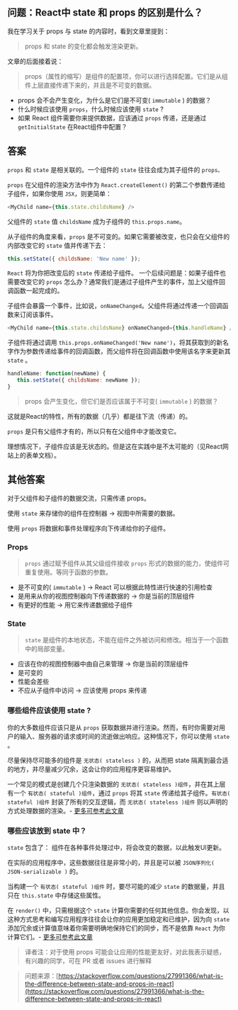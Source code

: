## 问题：React中 state 和 props 的区别是什么？

我在学习关于 props 与 state 的内容时，看到文章里提到：

> props 和 state 的变化都会触发渲染更新。

文章的后面接着说：

> props（属性的缩写）是组件的配置项，你可以进行选择配置。它们是从组件上层直接传递下来的，并且是不可变的数据。

- props 会不会产生变化，为什么是它们是不可变( `immutable` ) 的数据？
- 什么时候应该使用 `props`，什么时候应该使用 `state` ?
- 如果 React 组件需要你来提供数据，应该通过 `props` 传递，还是通过`getInitialState` 在React组件中配置？

## 答案

`props` 和 `state` 是相关联的。一个组件的 `state` 往往会成为其子组件的 `props。`

`props` 在父组件的渲染方法中作为 `React.createElement()` 的第二个参数传递给子组件，如果你使用 `JSX`，则更简单：

```js
<MyChild name={this.state.childsName} />
```

父组件的 `state` 值 `childsName` 成为子组件的 `this.props.name`。

从子组件的角度来看，`props` 是不可变的。如果它需要被改变，也只会在父组件的内部改变它的 `state` 值并传递下去：

```js
this.setState({ childsName: 'New name' });
```

`React` 将为你把改变后的 `state` 传递给子组件。
一个后续问题是：如果子组件也需要改变它的 `props` 怎么办？通常我们是通过子组件产生的事件，加上父组件回调函数一起完成的。

子组件会暴露一个事件，比如说，`onNameChanged`。父组件将通过传递一个回调函数来订阅该事件。

```js
<MyChild name={this.state.childsName} onNameChanged={this.handleName} />
```

子组件将通过调用 `this.props.onNameChanged('New name')`，将其获取到的新名字作为参数传递给事件的回调函数，而父组件将在回调函数中使用该名字来更新其 `state` 。

```js
handleName: function(newName) {
   this.setState({ childsName: newName });
}
```

> props 会产生变化，但它们是否应该属于不可变( `immutable` ) 的数据？

这就是React的特性，所有的数据（几乎）都是往下流（传递）的。

`props` 是只有父组件才有的，所以只有在父组件中才能改变它。

理想情况下，子组件应该是无状态的。但是这在实践中是不太可能的（见React网站上的表单文档）。

## 其他答案

对于父组件和子组件的数据交流，只需传递 props。

使用 `state` 来存储你的组件在控制器 -> 视图中所需要的数据。

使用 `props` 将数据和事件处理程序向下传递给你的子组件。

### Props

> `props` 通过赋予组件从其父级组件接收 `props` 形式的数据的能力，使组件可重复使用。等同于函数的参数。


- 是不可变的( `immutable` ) -> React 可以根据此特性进行快速的引用检查
- 是用来从你的视图控制器向下传递数据的 -> 你是当前的顶层组件
- 有更好的性能 -> 用它来传递数据给子组件

### State

> `state` 是组件的本地状态，不能在组件之外被访问和修改。相当于一个函数中的局部变量。

- 应该在你的视图控制器中由自己来管理 -> 你是当前的顶层组件
- 是可变的
- 性能会差些
- 不应从子组件中访问 -> 应该使用 props 来传递

### 哪些组件应该使用 state ?

你的大多数组件应该只是从 `props` 获取数据并进行渲染。然而，有时你需要对用户的输入、服务器的请求或时间的流逝做出响应。这种情况下，你可以使用 `state` 。

尽量保持尽可能多的组件是 `无状态( stateless )` 的，从而把 state 隔离到最合适的地方，并尽量减少冗余，这会让你的应用程序更容易维护。

一个常见的模式是创建几个只渲染数据的 `无状态( stateless )组件`，并在其上层有一个 `有状态( stateful )组件`，通过 `props` 将其 `state` 传递给其子组件。`有状态( stateful )组件` 封装了所有的交互逻辑，而 `无状态( stateless )组件` 则以声明的方式处理数据的渲染。- [更多可参考此文章](https://facebook.github.io/react/docs/interactivity-and-dynamic-uis.html#what-components-should-have-state)

### 哪些应该放到 state 中？

`state` 包含了： 组件在各种事件处理过中，将会改变的数据，以此触发UI更新。

在实际的应用程序中，这些数据往往是非常小的，并且是可以被 `JSON序列化(  JSON-serializable )` 的。

当构建一个 `有状态( stateful )组件` 时，要尽可能的减少 `state` 的数据量，并且只在 `this.state` 中存储这些属性。

在 `render()` 中，只需根据这个 `state` 计算你需要的任何其他信息。你会发现，以这种方式思考和编写应用程序往往会让你的应用更加稳定和已维护，因为向 `state` 添加冗余或计算值意味着你需要明确地保持它们的同步，而不是依靠 `React` 为你计算它们。- [更多可参考此文章](https://facebook.github.io/react/docs/interactivity-and-dynamic-uis.html#what-should-go-in-state)

> 译者注：对于使用 props 可能会让应用的性能更友好，对此我表示疑惑，有兴趣的同学，可在 PR 或者 issues 进行解释


> 问题来源：[https://stackoverflow.com/questions/27991366/what-is-the-difference-between-state-and-props-in-react](https://stackoverflow.com/questions/27991366/what-is-the-difference-between-state-and-props-in-react)